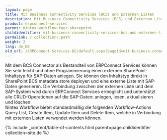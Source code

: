 ```yaml
---
layout: page
title: Mit Business Connectivity Services (BCS) und Externen Listen
description: Mit Business Connectivity Services (BCS) und Externen Listen
product: erpconnect-services
parent: nintex-workflow-fuer-sharepoint
childidentifier: mit-business-connectivity-services-bcs-und-externen-listen
permalink: /:collection/:path
weight: 2
lang: de_DE
old_url: /ERPConnect-Services-DE/default.aspx?pageid=mit-business-connectivity-services-bcs-und-externen-listen
---
```


Mit dem BCS Connector als Bestandteil von ERPConnect Services können Sie sehr leicht und ohne Programmierung einen externen SharePoint-Inhaltstyp für SAP-Daten anlegen. Sie können den Inhaltstyp direkt in SharePoint BCS metadata store deployen und eine externe Liste mit SAP-Daten generieren. Die Verbindung zwischen der externen Liste und dem SAP-System wird durch ERPConnect Services ermöglicht und unterstützt alle CRUD-Operationen auf die SAP-Daten: anlegen, lesen, aktualisieren und löschen.<br>
Nintex Workflow bietet standardmäßig die folgenden Workflow-Actions Query List, Create Item, Update Item und Delete Item, welche in Verbindung mit externen Listen verwendet werden können. 

{% include _content/table-of-contents.html parent=page.childidentifier collection=site.de %}